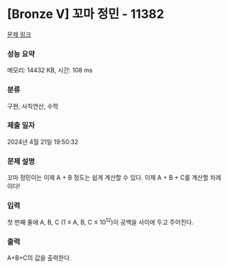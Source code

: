 # [Bronze V] 꼬마 정민 - 11382

[문제 링크](https://www.acmicpc.net/problem/11382)

### 성능 요약

메모리: 14432 KB, 시간: 108 ms

### 분류

구현, 사칙연산, 수학

### 제출 일자

2024년 4월 21일 19:50:32

### 문제 설명

<p>꼬마 정민이는 이제 A + B 정도는 쉽게 계산할 수 있다. 이제 A + B + C를 계산할 차례이다!</p>

### 입력

 <p>첫 번째 줄에 A, B, C (1 ≤ A, B, C ≤ 10<sup>12</sup>)이 공백을 사이에 두고 주어진다.</p>

### 출력

 <p>A+B+C의 값을 출력한다.</p>